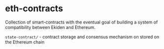 # eth-contracts
Collection of smart-contracts with the eventual goal of building a system of compatibility between Ekiden and Ethereum.

`state-contract/` - contract storage and consensus mechanism on stored on the Ethereum chain
